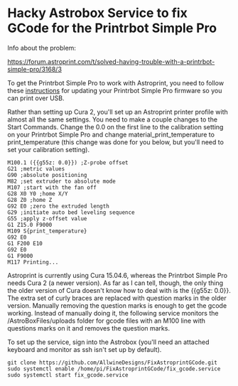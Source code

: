 Hacky Astrobox Service to fix GCode for the Printrbot Simple Pro
================================================================

Info about the problem:

https://forum.astroprint.com/t/solved-having-trouble-with-a-printrbot-simple-pro/3168/3

To get the Printrbot Simple Pro to work with Astroprint, you need to follow
these [instructions](https://printrbot.zendesk.com/hc/en-us/articles/115000151583-Printing-via-USB-on-Cura-2-with-Your-Printrbot-Simple-Pro?mobile_site=true) for updating your Printrbot Simple Pro firmware so you can print over USB.

Rather than setting up Cura 2, you'll set up an Astroprint printer profile with 
almost all the same settings. You need to make a couple changes to the Start Commands. 
Change the 0.0 on the first line to the calibration setting on your Printrbot Simple Pro and
change material_print_temperature to print_temperature (this change was done for you below, but you'll need to set your calibration setting).

```
M100.1 ({{g55z: 0.0}}) ;Z-probe offset
G21 ;metric values
G90 ;absolute positioning
M82 ;set extruder to absolute mode
M107 ;start with the fan off
G28 X0 Y0 ;home X/Y
G28 Z0 ;home Z
G92 E0 ;zero the extruded length
G29 ;initiate auto bed leveling sequence
G55 ;apply z-offset value
G1 Z15.0 F9000
M109 S{print_temperature}
G92 E0
G1 F200 E10
G92 E0
G1 F9000
M117 Printing...
```

Astroprint is currently using Cura 15.04.6, whereas the Printrbot Simple Pro
needs Cura 2 (a newer version). As far as I can tell, though, the only thing
the older version of Cura doesn't know how to deal with is the {{g55z: 0.0}}.
The extra set of curly braces are replaced with question marks in the older version.
Manually removing the question marks is enough to get the gcode working. Instead
of manually doing it, the following service monitors the /AstroBoxFiles/uploads folder
for gcode files with an M100 line with questions marks on it and removes the question
marks.

To set up the service, sign into the Astrobox (you'll need an attached keyboard
and monitor as ssh isn't set up by default).

```
git clone https://github.com/AllwineDesigns/FixAstroprintGCode.git
sudo systemctl enable /home/pi/FixAstroprintGCode/fix_gcode.service
sudo systemctl start fix_gcode.service
```
